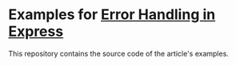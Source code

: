 # Examples for [Error Handling in Express](guide-to-error-handling-in-express)

This repository contains the source code of the article's examples. 